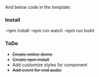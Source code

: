 
And below code in the template:

<vuetify-audio :file="file" :ended="audioFinish"></vuetify-audio>


### Install
-npm install
-npm run watch
-npm run build


### ToDo

 - ~~Create online demo~~
 - ~~Create npm install~~
 - Add customize styles for component
 - ~~Add event for end audio~~


